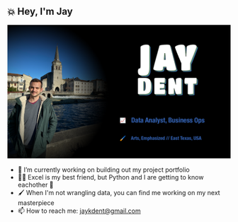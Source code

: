 ## 💥 Hey, I'm Jay 

![Profile Image](https://github.com/jaywriting/jaywriting/blob/main/Profesional%20Banner.png?raw=true)


- 🔭 I’m currently working on building out my project portfolio 
- 💪🏻 Excel is my best friend, but Python and I are getting to know eachother 🐍
- 🖌 When I'm not wrangling data, you can find me working on my next masterpiece
- 📫 How to reach me: jaykdent@gmail.com



<!--
**jaywriting/jaywriting** is a ✨ _special_ ✨ repository because its `README.md` (this file) appears on your GitHub profile.

Here are some ideas to get you started:

- 🔭 I’m currently working on ...
- 🌱 I’m currently learning ...
- 👯 I’m looking to collaborate on ...
- 🤔 I’m looking for help with ...
- 💬 Ask me about ...
- 📫 How to reach me: ...
- 😄 Pronouns: ...
- ⚡ Fun fact: ...
-->

